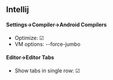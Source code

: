 ## Intellij

#### Settings->Compiler->Android Compilers
- Optimize: &#x2611;
- VM options: --force-jumbo

#### Editor->Editor Tabs
- Show tabs in single row: &#x2611;